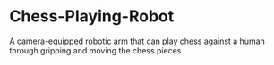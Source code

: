 # Chess-Playing-Robot
A camera-equipped robotic arm that can play chess against a human through gripping and moving the chess pieces
